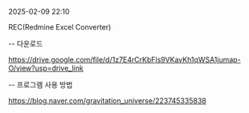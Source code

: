 2025-02-09 22:10

REC(Redmine Excel Converter)

-- 다운로드

https://drive.google.com/file/d/1z7E4rCrKbFls9VKavKh1qWSA1jumap-O/view?usp=drive_link

-- 프로그램 사용 방법

https://blog.naver.com/gravitation_universe/223745335838


